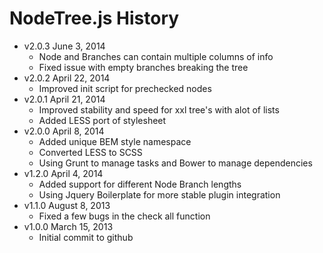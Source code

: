 # NodeTree.js History

* v2.0.3 June 3, 2014
	* Node and Branches can contain multiple columns of info
    * Fixed issue with empty branches breaking the tree
* v2.0.2 April 22, 2014
	* Improved init script for prechecked nodes
* v2.0.1 April 21, 2014
	* Improved stability and speed for xxl tree's with alot of lists
    * Added LESS port of stylesheet
* v2.0.0 April 8, 2014
	* Added unique BEM style namespace
    * Converted LESS to SCSS
    * Using Grunt to manage tasks and Bower to manage dependencies
* v1.2.0 April 4, 2014
	* Added support for different Node Branch lengths
    * Using Jquery Boilerplate for more stable plugin integration
* v1.1.0 August 8, 2013
	* Fixed a few bugs in the check all function
* v1.0.0 March 15, 2013
    * Initial commit to github
